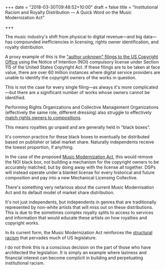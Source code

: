 +++
date = "2018-03-30T09:48:52+10:00"
draft = false
title = "Institutional Racism and Royalty Distribution — A Quick Word on the Music Modernization Act"

+++

The music industry's shift from physical to digital revenue—and big data—has compounded inefficiencies in licensing, rights owner identification, and royalty distribution.

A proxy example of this is the ["author unknown" filings to the US Copyright Office](http://blog.paperchain.io/post/2017/10/21/paperchains-rahul-rumalla-presents-at-the-rightstech-summit-nyc/) using the Notice of Intention (NOI) compulsory license under Section 115 of the United States Copyright Act. If these filings are to be taken at face value, there are over 60 million instances where digital service providers are unable to identify the copyright owners of the works in question.

This is not the case for every single filing—as always it's more complicated—but there are a significant number of works whose owners cannot be identified.

Performing Rights Organizations and Collective Management Organizations (effectively the same role, different dressing) also struggle to effectively [match rights owners to compositions](http://blog.paperchain.io/post/2017/05/02/how-music-industry-silos-are-leading-to-unpaid-royalties/).

This means royalties go unpaid and are generally held in "black boxes".

It's common practice for these black boxes to eventually be distributed based on publisher or label market share. Naturally independents receive the lowest proportion, if anything.

In the case of the proposed [Music Modernization Act](https://lieu.house.gov/sites/lieu.house.gov/files/Overview%20of%20the%20Music%20Modernization%20Act.pdf), this would remove the NOI black box, not building a mechanism for the copyright owners to be accurately matched, but by doing away with the license all together. DSPs will instead operate under a blanket license for every historical and future composition and pay into a new Mechanical Licensing Collective.

There's something very nefarious about the current Music Modernisation Act and its default model of market share distribution.

It's not just independents, but independents in genres that are traditionally represented by non-white artists that will miss out on these distributions. This is due to the sometimes complex royalty splits to access to services and information that would educate these artists on how royalties and copyright works.

In its current form, the Music Modernization Act reinforces the [structural racism](http://www.intergroupresources.com/rc/Definitions%20of%20Racism.pdf) that pervades much of US legislature.

I do not think this is a conscious decision on the part of those who have architected the legislation. It is simply an example where laziness and financial interest can become complicit in building and perpetuating institutional racism.
